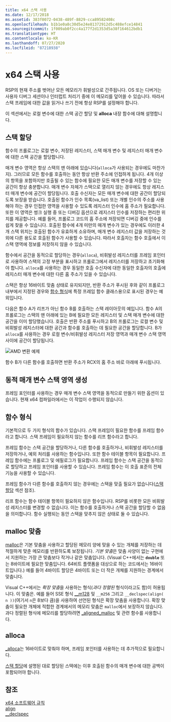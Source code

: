 ```yaml
---
title: x64 스택 사용
ms.date: 12/17/2018
ms.assetid: 383f0072-0438-489f-8829-cca89582408c
ms.openlocfilehash: b1b1e0a8c30d5e24e81372912d5c488efce14841
ms.sourcegitcommit: 1f009ab0f2cc4a177f2d1353d5a38f164612bdb1
ms.translationtype: HT
ms.contentlocale: ko-KR
ms.lasthandoff: 07/27/2020
ms.locfileid: "87218938"
---
```

# <a name="x64-stack-usage"></a>x64 스택 사용

RSP의 현재 주소를 벗어난 모든 메모리가 휘발성으로 간주됩니다. OS 또는 디버거는 사용자 디버그 세션이나 인터럽트 처리기 중에 이 메모리를 덮어쓸 수 있습니다. 따라서 스택 프레임에 대한 값을 읽거나 쓰기 전에 항상 RSP를 설정해야 합니다.

이 섹션에서는 로컬 변수에 대한 스택 공간 할당 및 **alloca** 내장 함수에 대해 설명합니다.

## <a name="stack-allocation"></a>스택 할당

함수의 프롤로그는 로컬 변수, 저장된 레지스터, 스택 매개 변수 및 레지스터 매개 변수에 대한 스택 공간을 할당합니다.

매개 변수 영역은 항상 스택의 맨 아래에 있습니다(`alloca`가 사용되는 경우에도 마찬가지). 그러므로 모든 함수를 호출하는 동안 항상 반환 주소에 인접하게 됩니다. 4개 이상의 항목을 포함하지만 호출될 수 있는 함수에 필요한 모든 매개 변수를 저장할 수 있는 공간이 항상 충분합니다. 매개 변수 자체가 스택으로 열리지 않는 경우에도 항상 레지스터 매개 변수에 공간이 할당됩니다. 호출 수신자는 모든 매개 변수에 대한 공간이 할당되도록 보장을 받습니다. 호출된 함수가 인수 목록(va_list) 또는 개별 인수의 주소를 사용해야 하는 경우 인접한 영역을 사용할 수 있도록 레지스터 인수에 홈 주소가 필요합니다. 또한 이 영역은 썽크 실행 중 또는 디버깅 옵션으로 레지스터 인수를 저장하는 편리한 위치를 제공합니다. 예를 들어, 프롤로그 코드의 홈 주소에 저장되면 디버깅 중에 인수를 쉽게 찾을 수 있습니다. 호출된 함수에 4개 미만의 매개 변수가 있는 경우에도 이러한 4개 스택 위치는 호출된 함수가 유효하게 소유하며, 매개 변수 레지스터 값을 저장하는 것 외에 다른 용도로 호출된 함수가 사용할 수 있습니다.  따라서 호출자는 함수 호출에서 이 스택 영역에 정보를 저장하지 않을 수 있습니다.

함수에서 공간을 동적으로 할당하는 경우(`alloca`), 비휘발성 레지스터를 프레임 포인터로 사용하여 스택의 고정 부분을 표시하고 프롤로그에서 레지스터를 저장하고 초기화해야 합니다. `alloca`를 사용하는 경우 동일한 호출 수신자에 대한 동일한 호출자의 호출에 레지스터 매개 변수에 대한 다른 홈 주소가 있을 수 있습니다.

스택은 항상 16바이트 맞춤 상태로 유지되지만, 반환 주소가 푸시된 후와 같이 프롤로그 내부에서 지정된 경우와 [함수 형식](#function-types)에 특정 프레임 함수 클래스용으로 표시된 경우는 예외입니다.

다음은 함수 A가 리프가 아닌 함수 B를 호출하는 스택 레이아웃의 예입니다. 함수 A의 프롤로그는 스택의 맨 아래에 있는 B에 필요한 모든 레지스터 및 스택 매개 변수에 대한 공간을 이미 할당했습니다. 호출은 반환 주소를 푸시하고 B의 프롤로그는 로컬 변수 및 비휘발성 레지스터에 대한 공간과 함수를 호출하는 데 필요한 공간을 할당합니다. B가 `alloca`를 사용하는 경우 로컬 변수/비휘발성 레지스터 저장 영역과 매개 변수 스택 영역 사이에 공간이 할당됩니다.

![AMD 변환 예제](../build/media/vcamd_conv_ex_5.png "AMD 변환 예제")

함수 B가 다른 함수를 호출하면 반환 주소가 RCX의 홈 주소 바로 아래에 푸시됩니다.

## <a name="dynamic-parameter-stack-area-construction"></a>동적 매개 변수 스택 영역 생성

프레임 포인터를 사용하는 경우 매개 변수 스택 영역을 동적으로 만들기 위한 옵션이 있습니다. 현재 x64 컴파일러에서는 이 작업이 수행되지 않습니다.

## <a name="function-types"></a>함수 형식

기본적으로 두 가지 형식의 함수가 있습니다. 스택 프레임이 필요한 함수를  프레임 함수라고 합니다. 스택 프레임이 필요하지 않는 함수를  리프 함수라고 합니다.

프레임 함수는 스택 공간을 할당하거나, 다른 함수를 호출하거나, 비휘발성 레지스터를 저장하거나, 예외 처리를 사용하는 함수입니다. 또한 함수 테이블 항목이 필요합니다. 프레임 함수에는 프롤로그 및 에필로그가 필요합니다. 프레임 함수는 스택 공간을 동적으로 할당하고 프레임 포인터를 사용할 수 있습니다. 프레임 함수는 이 호출 표준의 전체 기능을 사용할 수 있습니다.

프레임 함수가 다른 함수를 호출하지 않는 경우에는 스택을 맞출 필요가 없습니다([스택 할당](#stack-allocation) 섹션 참조).

리프 함수는 함수 테이블 항목이 필요하지 않은 함수입니다. RSP를 비롯한 모든 비휘발성 레지스터를 변경할 수 없습니다. 이는 함수를 호출하거나 스택 공간을 할당할 수 없음을 의미합니다. 함수 실행되는 동안 스택을 맞추지 않은 상태로 둘 수 있습니다.

## <a name="malloc-alignment"></a>malloc 맞춤

[malloc](../c-runtime-library/reference/malloc.md)은 기본 맞춤을 사용하고 할당된 메모리 양에 맞을 수 있는 개체를 저장하는 데 적절하게 맞춘 메모리를 반환하도록 보장됩니다. *기본 맞춤*은 맞춤 사양이 없는 구현에서 지원하는 가장 큰 맞춤보다 작거나 같은 맞춤입니다. (Visual C++에서는 **`double`** 또는 8바이트에 필요한 맞춤입니다. 64비트 플랫폼을 대상으로 하는 코드에서는 16바이트입니다.) 예를 들어 4바이트 할당은 4바이트 또는 더 작은 개체를 지원하는 경계에서 맞춥니다.

Visual C++에서는 *확장 맞춤*을 사용하는 형식(*과다 정렬된* 형식이라고도 함)이 허용됩니다. 이 맞춤은. 예를 들어 SSE 형식 [__m128](../cpp/m128.md) 및 `__m256` 그리고 `__declspec(align( n ))`(여기서 `n`은 8보다 큼)을 사용하여 선언된 형식은 확장 맞춤을 사용합니다. 확장 맞춤이 필요한 개체에 적합한 경계에서의 메모리 맞춤은 `malloc`에서 보장하지 않습니다. 과다 정렬된 형식에 메모리를 할당하려면 [_aligned_malloc](../c-runtime-library/reference/aligned-malloc.md) 및 관련 함수를 사용합니다.

## <a name="alloca"></a>alloca

[_alloca](../c-runtime-library/reference/alloca.md)는 16바이트로 맞춰야 하며, 프레임 포인터를 사용하는 데 추가적으로 필요합니다.

[스택 할당](#stack-allocation)에 설명된 대로 할당된 스택에는 이후 호출된 함수의 매개 변수에 대한 공백이 포함되어야 합니다.

## <a name="see-also"></a>참조

[x64 소프트웨어 규칙](../build/x64-software-conventions.md)<br/>
[align](../cpp/align-cpp.md)<br/>
[__declspec](../cpp/declspec.md)
